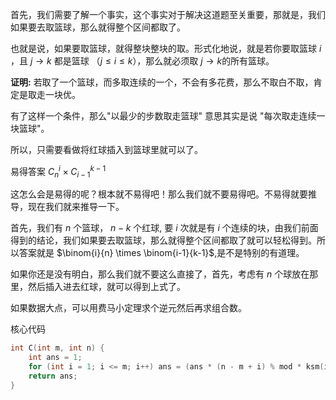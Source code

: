 首先，我们需要了解一个事实，这个事实对于解决这道题至关重要，那就是，我们如果要去取篮球，那么就得整个区间都取了。

也就是说，如果要取篮球，就得整块整块的取。形式化地说，就是若你要取篮球 $i$ ，且 $j\rightarrow k$ 都是篮球 （$j \le i \le k$），那么就必须取 $j \rightarrow k$的所有篮球。

**证明:** 若取了一个篮球，而多取连续的一个，不会有多花费，那么不取白不取，肯定是取走一块优。

有了这样一个条件，那么"以最少的步数取走篮球" 意思其实是说 "每次取走连续一块篮球"。

所以，只需要看做将红球插入到篮球里就可以了。

易得答案 $C_n^i\times C_{i-1}^{k - 1}$

这怎么会是易得的呢？根本就不易得吧！那么我们就不要易得吧。不易得就要推导，现在我们就来推导一下。

首先，我们有 $n$ 个篮球， $n-k$ 个红球, 要 $i$ 次就是有 $i$ 个连续的块，由我们前面得到的结论，我们如果要去取篮球，那么就得整个区间都取了就可以轻松得到。所以答案就是 $\binom{i}{n} \times \binom{i-1}{k-1}$,是不是特别的有道理。

如果你还是没有明白，那么我们就不要这么直接了，首先，考虑有 $n$ 个球放在那里，然后插入进去红球，就可以得到上式了。

如果数据大点，可以用费马小定理求个逆元然后再求组合数。

核心代码

```cpp
int C(int m, int n) {
    int ans = 1;
    for (int i = 1; i <= m; i++) ans = (ans * (n - m + i) % mod * ksm(i, mod - 2) % mod) % mod;
    return ans;
}
```